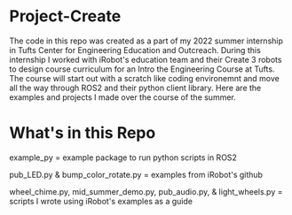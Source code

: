# Project-Create

The code in this repo was created as a part of my 2022 summer internship in Tufts Center for Engineering Education and Outcreach. During this internship I worked with iRobot's education team and their Create 3 robots to design course curriculum for an Intro the Engineering Course at Tufts. The course will start out with a scratch like coding environemnt and move all the way through ROS2 and their python client library. Here are the examples and projects I made over the course of the summer. 

# What's in this Repo

example_py  =  example package to run python scripts in ROS2

pub_LED.py & bump_color_rotate.py  =  examples from iRobot's github

wheel_chime.py, mid_summer_demo.py, pub_audio.py, & light_wheels.py   =  scripts I wrote using iRobot's examples as a guide
